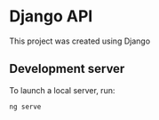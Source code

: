 # Django API

This project was created using Django

## Development server

To launch a local server, run:

```bash
ng serve
```
